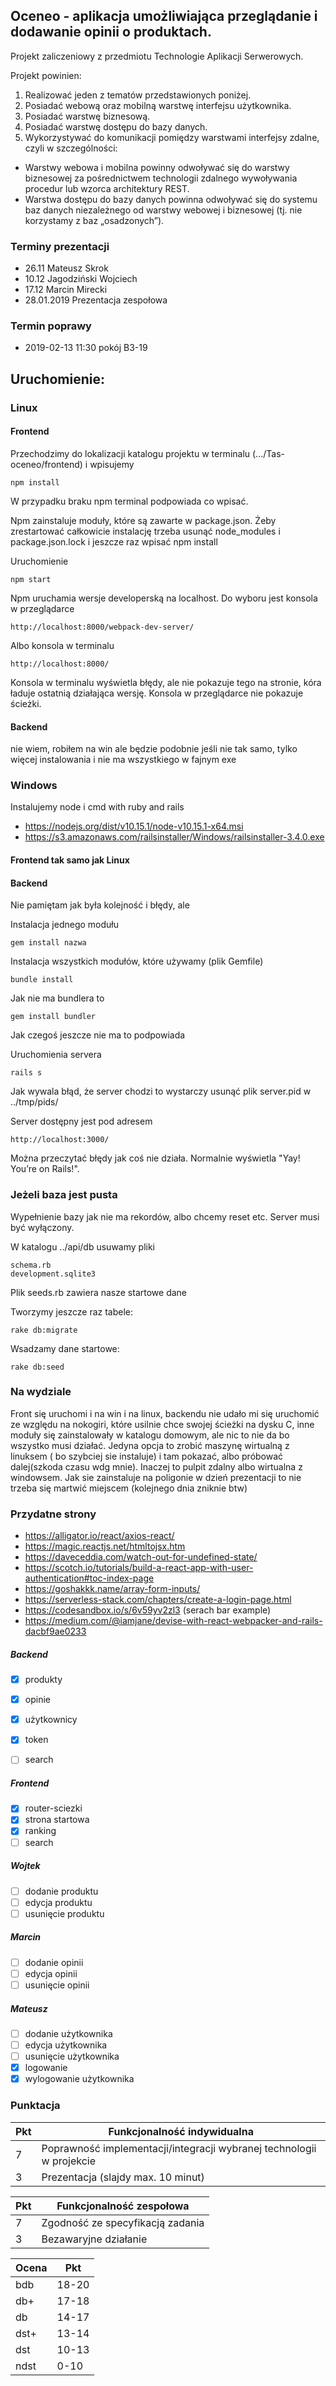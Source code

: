 ## Oceneo - aplikacja umożliwiająca przeglądanie i dodawanie opinii o produktach.

Projekt zaliczeniowy z przedmiotu Technologie Aplikacji Serwerowych.

Projekt powinien:
1. Realizować jeden z tematów przedstawionych poniżej.
2. Posiadać webową oraz mobilną warstwę interfejsu użytkownika.
3. Posiadać warstwę biznesową.
4. Posiadać warstwę dostępu do bazy danych.
5. Wykorzystywać do komunikacji pomiędzy warstwami interfejsy zdalne, czyli w szczególności:
- Warstwy webowa i mobilna powinny odwoływać się do warstwy biznesowej za pośrednictwem
technologii zdalnego wywoływania procedur lub wzorca architektury REST.
- Warstwa dostępu do bazy danych powinna odwoływać się do systemu baz danych niezależnego
od warstwy webowej i biznesowej (tj. nie korzystamy z baz „osadzonych”).

### Terminy prezentacji
- 26.11 Mateusz Skrok
- 10.12 Jagodziński Wojciech
- 17.12 Marcin Mirecki
- 28.01.2019 Prezentacja zespołowa
### Termin poprawy
- 2019-02-13 11:30 pokój B3-19

## Uruchomienie:
### Linux
#### Frontend
Przechodzimy do lokalizacji katalogu projektu w terminalu (.../Tas-oceneo/frontend) i wpisujemy
```
npm install
```
W przypadku braku npm terminal podpowiada co wpisać.

Npm zainstaluje moduły, które są zawarte w package.json.
Żeby zrestartować całkowicie instalację trzeba usunąć node_modules i package.json.lock i jeszcze raz wpisać npm install

Uruchomienie
```
npm start
```
Npm uruchamia wersje developerską na localhost. Do wyboru jest konsola w przeglądarce
```
http://localhost:8000/webpack-dev-server/
```
Albo konsola w terminalu
```
http://localhost:8000/
```
Konsola w terminalu wyświetla błędy, ale nie pokazuje tego na stronie, kóra ładuje ostatnią działająca wersję. Konsola w przeglądarce nie pokazuje ścieżki.
#### Backend 
nie wiem, robiłem na win ale będzie podobnie jeśli nie tak samo, tylko więcej instalowania i nie ma wszystkiego w fajnym exe
### Windows
Instalujemy node i cmd with ruby and rails
- https://nodejs.org/dist/v10.15.1/node-v10.15.1-x64.msi
- https://s3.amazonaws.com/railsinstaller/Windows/railsinstaller-3.4.0.exe
#### Frontend tak samo jak Linux
#### Backend 
Nie pamiętam jak była kolejność i błędy, ale

Instalacja jednego modułu
```
gem install nazwa
```
Instalacja wszystkich modułów, które używamy (plik Gemfile)
```
bundle install
```
Jak nie ma bundlera to
```
gem install bundler
```
Jak czegoś jeszcze nie ma to podpowiada

Uruchomienia servera
```
rails s
```
Jak wywala błąd, że server chodzi to wystarczy usunąć plik server.pid w ../tmp/pids/

Server dostępny jest pod adresem
```
http://localhost:3000/
```
Można przeczytać błędy jak coś nie działa. Normalnie wyświetla "Yay! You’re on Rails!".

### Jeżeli baza jest pusta
Wypełnienie bazy jak nie ma rekordów, albo chcemy reset etc. Server musi być wyłączony.

W katalogu ../api/db usuwamy pliki
```
schema.rb
development.sqlite3
```
Plik seeds.rb zawiera nasze startowe dane

Tworzymy jeszcze raz tabele:
```
rake db:migrate
```
Wsadzamy dane startowe:
```
rake db:seed
```
### Na wydziale
Front się uruchomi i na win i na linux, backendu nie udało mi się uruchomić ze względu na nokogiri, które usilnie chce swojej ścieżki na dysku C, inne moduły się zainstalowały w katalogu domowym, ale nic to nie da bo wszystko musi działać. Jedyna opcja to zrobić maszynę wirtualną z linuksem ( bo szybciej sie instaluje) i tam pokazać, albo próbować dalej(szkoda czasu wdg mnie). Inaczej to pulpit zdalny albo wirtualna z windowsem. Jak sie zainstaluje na poligonie w dzień prezentacji to nie trzeba się martwić miejscem (kolejnego dnia zniknie btw)

### Przydatne strony
- https://alligator.io/react/axios-react/
- https://magic.reactjs.net/htmltojsx.htm
- https://daveceddia.com/watch-out-for-undefined-state/
- https://scotch.io/tutorials/build-a-react-app-with-user-authentication#toc-index-page
- https://goshakkk.name/array-form-inputs/
- https://serverless-stack.com/chapters/create-a-login-page.html
- https://codesandbox.io/s/6v59yv2zl3 (serach bar example)
- https://medium.com/@iamjane/devise-with-react-webpacker-and-rails-dacbf9ae0233


##### Backend
- [x] produkty
- [x] opinie
- [x] użytkownicy
- [x] token
- [ ] search


##### Frontend
- [x] router-sciezki 
- [x] strona startowa 
- [x] ranking
- [ ] search

##### Wojtek
- [ ] dodanie produktu
- [ ] edycja produktu
- [ ] usunięcie produktu

##### Marcin
- [ ] dodanie opinii
- [ ] edycja opinii
- [ ] usunięcie opinii

##### Mateusz
- [ ] dodanie użytkownika
- [ ] edycja użytkownika
- [ ] usunięcie użytkownika
- [x] logowanie 
- [x] wylogowanie użytkownika

### Punktacja

|Pkt|Funkcjonalność indywidualna|
|---|--------------|
| 7 | Poprawność implementacji/integracji wybranej technologii w projekcie |
| 3 | Prezentacja (slajdy max. 10 minut) |

|Pkt|Funkcjonalność zespołowa|
|---|--------------|
| 7 | Zgodność ze specyfikacją zadania |
| 3 | Bezawaryjne działanie |

|Ocena|Pkt|
|-----|---|
|bdb | 18-20|
|db+| 17-18 |
|db | 14-17 |
|dst+| 13-14 |
|dst | 10-13 |
|ndst| 0-10 |
